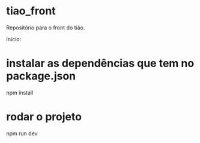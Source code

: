 # tiao_front
Repositório para o front do tião.

Início:

# instalar as dependências que tem no package.json
npm install

# rodar o projeto
npm run dev
